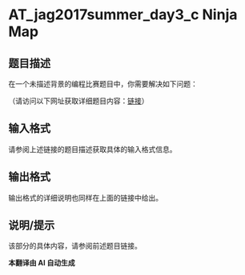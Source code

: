 # AT_jag2017summer_day3_c Ninja Map

## 题目描述

在一个未描述背景的编程比赛题目中，你需要解决如下问题：

（请访问以下网址获取详细题目内容：[链接](https://atcoder.jp/contests/jag2017summer-day3/tasks/jag2017summer_day3_c)）

## 输入格式

请参阅上述链接的题目描述获取具体的输入格式信息。

## 输出格式

输出格式的详细说明也同样在上面的链接中给出。

## 说明/提示

该部分的具体内容，请参阅前述题目链接。

 **本翻译由 AI 自动生成**